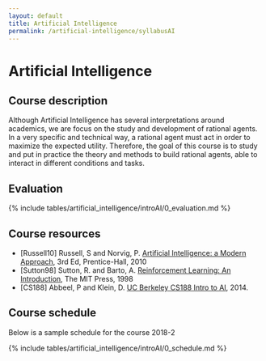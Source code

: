```yaml
---
layout: default
title: Artificial Intelligence
permalink: /artificial-intelligence/syllabusAI
---
```


# Artificial Intelligence

## Course description
Although Artificial Intelligence has several interpretations around academics, we are focus on the study and development of rational agents. In a very specific and technical way, a rational agent must act in order to maximize the expected utility. Therefore, the goal of this course is to study and put in practice the theory and methods to build rational agents, able to interact in different conditions and tasks.

## Evaluation

{% include tables/artificial_intelligence/introAI/0_evaluation.md %}

## Course resources
* [Russell10] Russell, S and Norvig, P. [Artificial Intelligence: a Modern Approach](http://aima.cs.berkeley.edu/),  3rd Ed, Prentice-Hall, 2010
* [Sutton98] Sutton, R. and Barto, A. [Reinforcement Learning: An Introduction](https://web.stanford.edu/class/psych209/Readings/SuttonBartoIPRLBook2ndEd.pdf), The MIT Press, 1998
* [CS188] Abbeel, P and Klein, D. [UC Berkeley CS188 Intro to AI](http://ai.berkeley.edu/home.html), 2014.

## Course schedule
Below is a sample schedule for the course 2018-2

{% include tables/artificial_intelligence/introAI/0_schedule.md %}
